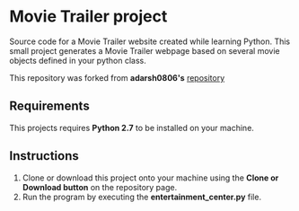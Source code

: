 # Movie Trailer project
Source code for a Movie Trailer website created while learning Python. This small project generates a Movie Trailer webpage based on several movie objects defined in your python class.

This repository was forked from **adarsh0806's** [repository](https://github.com/adarsh0806/ud036_StarterCode)

## Requirements
This projects requires **Python 2.7** to be installed on your machine. 

## Instructions
1. Clone or download this project onto your machine using the **Clone or Download button** on the repository page.
2. Run the program by executing the **entertainment_center.py** file.
